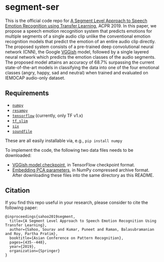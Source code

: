 # segment-ser
This is the official code repo for [A Segment Level Approach to Speech Emotion Recognition using Transfer Learning](https://link.springer.com/chapter/10.1007%2F978-3-030-41299-9_34), ACPR 2019. In this paper, we propose a speech emotion recognition system that predicts emotions for multiple segments of a single audio clip unlike the conventional emotion recognition models that predict the emotion of an entire audio clip directly. The proposed system consists of a pre-trained deep convolutional neural network (CNN), the Google [VGGish](https://github.com/tensorflow/models/tree/master/research/audioset/vggish) model, followed by a single layered neural network which predicts the emotion classes of the audio segments. The proposed model attains an accuracy of 68.7% surpassing the current state-of-the-art models in classifying the data into one of the four emotional classes (angry, happy, sad and neutral) when trained and evaluated on IEMOCAP audio-only dataset.


## Requirements
* [`numpy`](http://www.numpy.org/)
* [`resampy`](http://resampy.readthedocs.io/en/latest/)
* [`tensorflow`](http://www.tensorflow.org/) (currently, only TF v1.x)
* [`tf_slim`](https://github.com/google-research/tf-slim)
* [`six`](https://pythonhosted.org/six/)
* [`soundfile`](https://pysoundfile.readthedocs.io/)

These are all easily installable via, e.g., `pip install numpy` 

To implement the code, the following two data files needs to be downloaded:

* [VGGish model checkpoint](https://storage.googleapis.com/audioset/vggish_model.ckpt),
  in TensorFlow checkpoint format.
* [Embedding PCA parameters](https://storage.googleapis.com/audioset/vggish_pca_params.npz),
  in NumPy compressed archive format.
After downloading these files into the same directory as this README.

## Citation
If you find this repo useful in your research, please consider to cite the following paper:

```
@inproceedings{sahoo2019segment,
  title={A Segment Level Approach to Speech Emotion Recognition Using Transfer Learning},
  author={Sahoo, Sourav and Kumar, Puneet and Raman, Balasubramanian and Roy, Partha Pratim},
  booktitle={Asian Conference on Pattern Recognition},
  pages={435--448},
  year={2019},
  organization={Springer}
}
```
